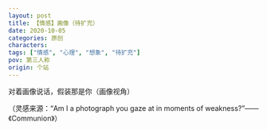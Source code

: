 ```yaml
---
layout: post
title: 【情感】画像（待扩充）
date: 2020-10-05
categories: 原创
characters: 
tags: ["情感", "心理", "想象", "待扩充"]
pov: 第三人称
origin: 个站
---
```


对着画像说话，假装那是你（画像视角）

（灵感来源：“Am I a photograph you gaze at in moments of weakness?”——《Communion》）
